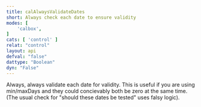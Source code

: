 ```yaml
---
title: calAlwaysValidateDates
short: Always check each date to ensure validity
modes: [
	'calbox',
]
cats: [ 'control' ]
relat: "control"
layout: api
defval: "false"
dattype: "Boolean"
dyn: "False"
---
```


Always, always validate each date for validity.  This is useful if you are using min/maxDays and they could 
concievably both be zero at the same time.  (The usual check for "should these dates be tested" uses falsy logic).

